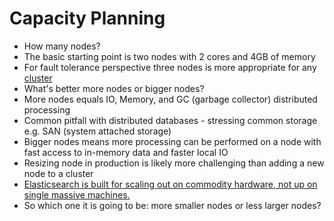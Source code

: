 # Capacity Planning #

* How many nodes?
* The basic starting point is two nodes with 2 cores and 4GB of memory
* For fault tolerance perspective three nodes is more appropriate for any <a href="http://stackoverflow.com/questions/2330562/do-i-absolutely-need-a-minimum-of-3-nodes-servers-for-a-cassandra-cluster-or-wil" target="_blank">cluster</a>
* What's better more nodes or bigger nodes?
* More nodes equals IO, Memory, and GC (garbage collector) distributed processing
* Common pitfall with distributed databases - stressing common storage e.g. SAN (system attached storage)
* Bigger nodes means more processing can be performed on a node with fast access to in-memory data and faster local IO
* Resizing node in production is likely more challenging than adding a new node to a cluster
* <a href="https://www.elastic.co/blog/found-elasticsearch-in-production" target="_blank">Elasticsearch is built for scaling out on commodity hardware, not up on single massive machines.</a>
* So which one it is going to be: more smaller nodes or less larger nodes?
